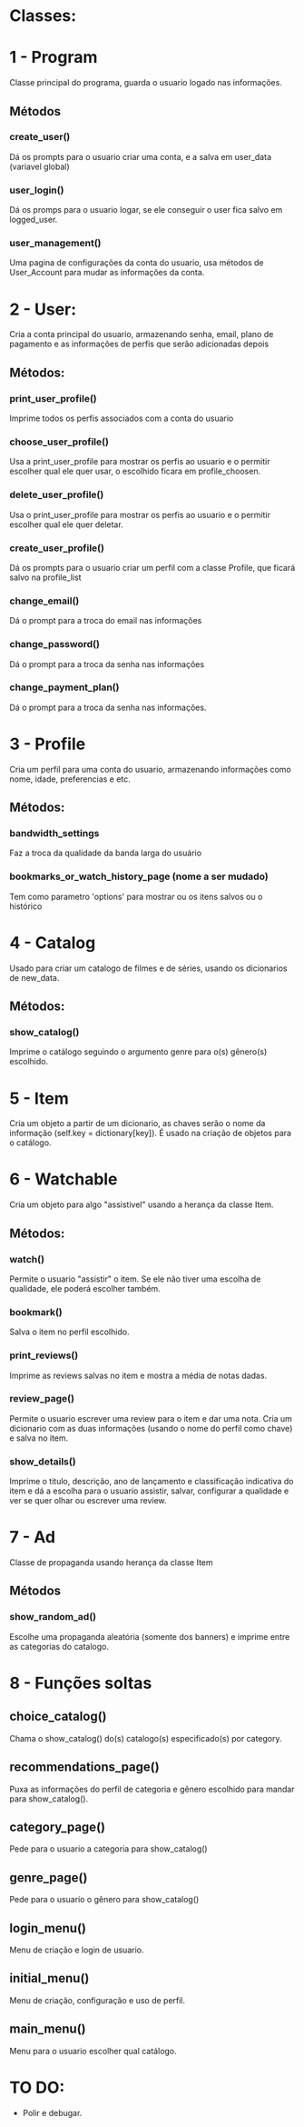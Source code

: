 # Classes:

# 1 - Program
Classe principal do programa, guarda o usuario logado nas informações.
## Métodos
### create_user()
Dá os prompts para o usuario criar uma conta, e a salva em user_data (variavel global)
### user_login()
Dá os promps para o usuario logar, se ele conseguir o user fica salvo em logged_user.
### user_management()
Uma pagina de configurações da conta do usuario, usa métodos de User_Account para mudar as informações da conta.

# 2 -  User:
Cria a conta principal do usuario, armazenando senha, email, plano de pagamento e as informações de perfis que serão adicionadas depois
## Métodos:
### print_user_profile()
Imprime todos os perfis associados com a conta do usuario
### choose_user_profile()
Usa a print_user_profile para mostrar os perfis ao usuario e o permitir escolher qual ele quer usar, o escolhido ficara em profile_choosen.
### delete_user_profile()
Usa o print_user_profile para mostrar os perfis ao usuario e o permitir escolher qual ele quer deletar.
### create_user_profile()
Dá os prompts para o usuario criar um perfil com a classe Profile, que ficará salvo na profile_list
### change_email()
Dá o prompt para a troca do email nas informações
### change_password()
Dá o prompt para a troca da senha nas informações
### change_payment_plan()
Dá o prompt para a troca da senha nas informações.

# 3 - Profile
Cria um perfil para uma conta do usuario, armazenando informações como nome, idade, preferencias e etc.
## Métodos:
### bandwidth_settings
Faz a troca da qualidade da banda larga do usuário
### bookmarks_or_watch_history_page (nome a ser mudado)
Tem como parametro 'options' para mostrar ou os itens salvos ou o histórico

# 4 - Catalog
Usado para criar um catalogo de filmes e de séries, usando os dicionarios de new_data.
## Métodos:
### show_catalog()
Imprime o catálogo seguindo o argumento genre para o(s) gênero(s) escolhido.

# 5 - Item
Cria um objeto a partir de um dicionario, as chaves serão o nome da informação (self.key = dictionary[key]). É usado na criação de objetos para o catálogo.

# 6 - Watchable
Cria um objeto para algo "assistivel" usando a herança da classe Item.
## Métodos:
### watch()
Permite o usuario "assistir" o item. Se ele não tiver uma escolha de qualidade, ele poderá escolher também.
### bookmark()
Salva o item no perfil escolhido.
### print_reviews()
Imprime as reviews salvas no item e mostra a média de notas dadas.
### review_page()
Permite o usuario escrever uma review para o item e dar uma nota. Cria um dicionario com as duas informações (usando o nome do perfil como chave) e salva no item.
### show_details()
Imprime o titulo, descrição, ano de lançamento e classificação indicativa do item e dá a escolha para o usuario assistir, salvar, configurar a qualidade e ver se quer olhar ou escrever uma review.

# 7 - Ad
Classe de propaganda usando herança da classe Item
## Métodos
### show_random_ad()
Escolhe uma propaganda aleatória (somente dos banners) e imprime entre as categorias do catalogo.

# 8 - Funções soltas
## choice_catalog()
Chama o show_catalog() do(s) catalogo(s) especificado(s) por category.
## recommendations_page()
Puxa as informações do perfil de categoria e gênero escolhido para mandar para show_catalog().
## category_page()
Pede para o usuario a categoria para show_catalog()
## genre_page()
Pede para o usuario o gênero para show_catalog()
## login_menu()
Menu de criação e login de usuario.
## initial_menu()
Menu de criação, configuração e uso de perfil.
## main_menu()
Menu para o usuario escolher qual catálogo.

# TO DO:
- Polir e debugar.
